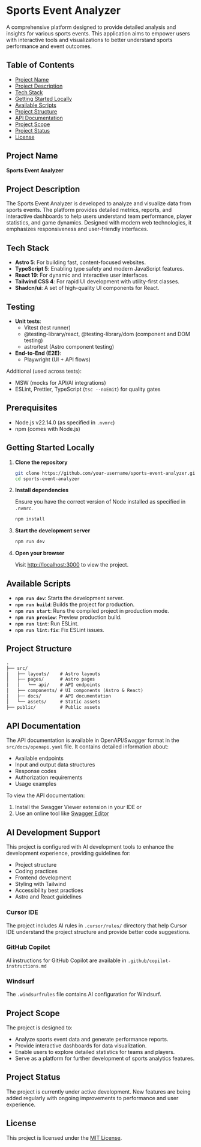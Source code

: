# Sports Event Analyzer

A comprehensive platform designed to provide detailed analysis and insights for various sports events. This application aims to empower users with interactive tools and visualizations to better understand sports performance and event outcomes.

## Table of Contents

- [Project Name](#project-name)
- [Project Description](#project-description)
- [Tech Stack](#tech-stack)
- [Getting Started Locally](#getting-started-locally)
- [Available Scripts](#available-scripts)
- [Project Structure](#project-structure)
- [API Documentation](#api-documentation)
- [Project Scope](#project-scope)
- [Project Status](#project-status)
- [License](#license)

## Project Name

**Sports Event Analyzer**

## Project Description

The Sports Event Analyzer is developed to analyze and visualize data from sports events. The platform provides detailed metrics, reports, and interactive dashboards to help users understand team performance, player statistics, and game dynamics. Designed with modern web technologies, it emphasizes responsiveness and user-friendly interfaces.

## Tech Stack

- **Astro 5**: For building fast, content-focused websites.
- **TypeScript 5**: Enabling type safety and modern JavaScript features.
- **React 19**: For dynamic and interactive user interfaces.
- **Tailwind CSS 4**: For rapid UI development with utility-first classes.
- **Shadcn/ui**: A set of high-quality UI components for React.

## Testing

- **Unit tests**:
  - Vitest (test runner)
  - @testing-library/react, @testing-library/dom (component and DOM testing)
  - astro/test (Astro component testing)
- **End-to-End (E2E)**:
  - Playwright (UI + API flows)

Additional (used across tests):
- MSW (mocks for API/AI integrations)
- ESLint, Prettier, TypeScript (`tsc --noEmit`) for quality gates

## Prerequisites

- Node.js v22.14.0 (as specified in `.nvmrc`)
- npm (comes with Node.js)

## Getting Started Locally

1. **Clone the repository**

   ```sh
   git clone https://github.com/your-username/sports-event-analyzer.git
   cd sports-event-analyzer
   ```

2. **Install dependencies**

   Ensure you have the correct version of Node installed as specified in `.nvmrc`.

   ```sh
   npm install
   ```

3. **Start the development server**

   ```sh
   npm run dev
   ```

4. **Open your browser**

   Visit [http://localhost:3000](http://localhost:3000) to view the project.

## Available Scripts

- **`npm run dev`**: Starts the development server.
- **`npm run build`**: Builds the project for production.
- **`npm run start`**: Runs the compiled project in production mode.
- **`npm run preview`**: Preview production build.
- **`npm run lint`**: Run ESLint.
- **`npm run lint:fix`**: Fix ESLint issues.

## Project Structure

```md
.
├── src/
│   ├── layouts/    # Astro layouts
│   ├── pages/      # Astro pages
│   │   └── api/    # API endpoints
│   ├── components/ # UI components (Astro & React)
│   ├── docs/       # API documentation
│   └── assets/     # Static assets
├── public/         # Public assets
```

## API Documentation

The API documentation is available in OpenAPI/Swagger format in the `src/docs/openapi.yaml` file. 
It contains detailed information about:
- Available endpoints
- Input and output data structures
- Response codes
- Authorization requirements
- Usage examples

To view the API documentation:
1. Install the Swagger Viewer extension in your IDE or
2. Use an online tool like [Swagger Editor](https://editor.swagger.io/)

## AI Development Support

This project is configured with AI development tools to enhance the development experience, providing guidelines for:

- Project structure
- Coding practices
- Frontend development
- Styling with Tailwind
- Accessibility best practices
- Astro and React guidelines

### Cursor IDE

The project includes AI rules in `.cursor/rules/` directory that help Cursor IDE understand the project structure and provide better code suggestions.

### GitHub Copilot

AI instructions for GitHub Copilot are available in `.github/copilot-instructions.md`

### Windsurf

The `.windsurfrules` file contains AI configuration for Windsurf.

## Project Scope

The project is designed to:

- Analyze sports event data and generate performance reports.
- Provide interactive dashboards for data visualization.
- Enable users to explore detailed statistics for teams and players.
- Serve as a platform for further development of sports analytics features.

## Project Status

The project is currently under active development. New features are being added regularly with ongoing improvements to performance and user experience.

## License

This project is licensed under the [MIT License](LICENSE).
